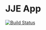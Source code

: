 # JJE App

[![Build Status](https://travis-ci.org/namur007/JJE_App.svg?branch=master)](https://travis-ci.org/namur007/JJE_App)